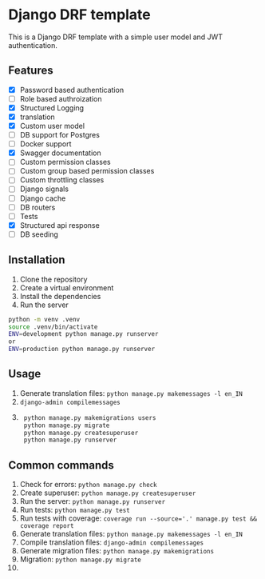 # Django DRF template

This is a Django DRF template with a simple user model and JWT authentication.

## Features

 - [x] Password based authentication
 - [ ] Role based authroization
 - [x] Structured Logging
 - [x] translation
 - [x] Custom user model
 - [ ] DB support for Postgres
 - [ ] Docker support
 - [x] Swagger documentation
 - [ ] Custom permission classes
 - [ ] Custom group based permission classes
 - [ ] Custom throttling classes
 - [ ] Django signals
 - [ ] Django cache
 - [ ] DB routers
 - [ ] Tests
 - [x] Structured api response
 - [ ] DB seeding

## Installation

1. Clone the repository
2. Create a virtual environment
3. Install the dependencies
4. Run the server

```bash
python -m venv .venv
source .venv/bin/activate
ENV=development python manage.py runserver
or
ENV=production python manage.py runserver
```

## Usage

1. Generate translation files: `python manage.py makemessages -l en_IN`
2. `django-admin compilemessages`
3. ```bash
    python manage.py makemigrations users
    python manage.py migrate
    python manage.py createsuperuser
    python manage.py runserver
   ```

## Common commands

1. Check for errors: `python manage.py check`
2. Create superuser: `python manage.py createsuperuser`
3. Run the server: `python manage.py runserver`
4. Run tests: `python manage.py test`
5. Run tests with coverage: `coverage run --source='.' manage.py test && coverage report`
6. Generate translation files: `python manage.py makemessages -l en_IN`
7. Compile translation files: `django-admin compilemessages`
8. Generate migration files: `python manage.py makemigrations`
9. Migration: `python manage.py migrate`
10.

